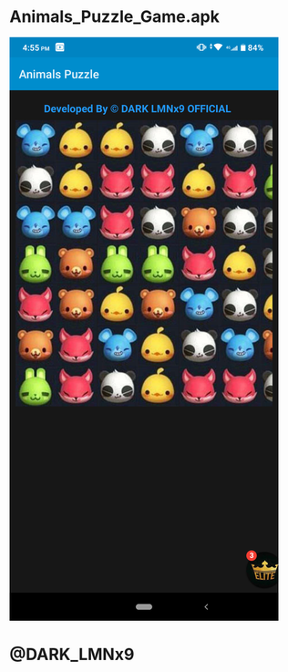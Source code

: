# Animals_Puzzle_Game.apk
![logo](https://github.com/LMNx9-JOHNY/Animals_Puzzle_Game.apk/blob/main/Screenshot_20231201-165553.png)
# @DARK_LMNx9
